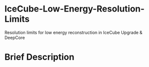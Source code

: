 # IceCube-Low-Energy-Resolution-Limits
Resolution limits for low energy reconstruction in IceCube Upgrade &amp; DeepCore

# Brief Description 
